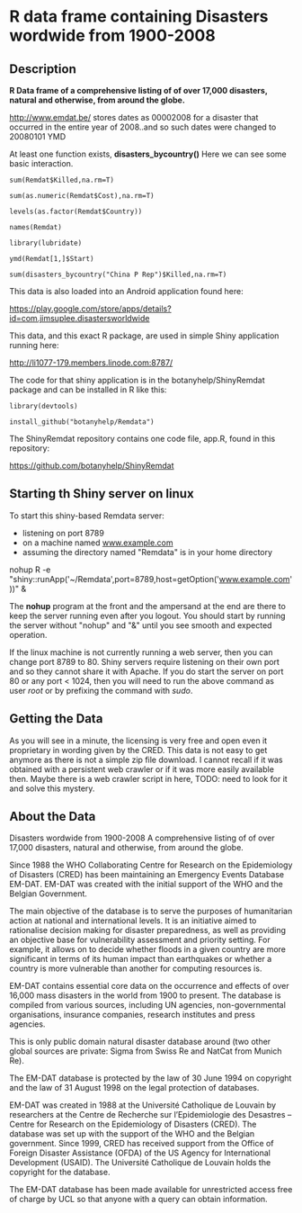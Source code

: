 # R data frame containing Disasters wordwide from 1900-2008 

## Description 

**R Data frame of a comprehensive listing of of over 17,000 disasters, natural and otherwise, from around the globe.**

<http://www.emdat.be/> stores dates as 00002008 for a disaster that occurred in the entire year of 2008..and so such dates were changed to 20080101 YMD

At least one function exists, **disasters_bycountry()**  Here we can see some basic interaction. 

`sum(Remdat$Killed,na.rm=T)`

`sum(as.numeric(Remdat$Cost),na.rm=T)`

`levels(as.factor(Remdat$Country))`

`names(Remdat)`

`library(lubridate)`

`ymd(Remdat[1,]$Start)`

`sum(disasters_bycountry("China P Rep")$Killed,na.rm=T)`

This data is also loaded into an Android application found here:

<https://play.google.com/store/apps/details?id=com.jimsuplee.disastersworldwide>

This data, and this exact R package, are used in simple Shiny application running here:

<http://li1077-179.members.linode.com:8787/>

The code for that shiny application is in the botanyhelp/ShinyRemdat package and can be installed in R like this:

`library(devtools)`

`install_github("botanyhelp/Remdata")`

The ShinyRemdat repository contains one code file, app.R, found in this repository:

<https://github.com/botanyhelp/ShinyRemdat>

## Starting th Shiny server on linux

To start this shiny-based Remdata server: 

* listening on port 8789 
* on a machine named www.example.com
* assuming the directory named "Remdata" is in your home directory

nohup R -e "shiny::runApp('~/Remdata',port=8789,host=getOption('www.example.com'))" &

The **nohup** program at the front and the ampersand at the end are there to keep the server running even after you logout.  You should start by running the server without "nohup" and "&" until you see smooth and expected operation.  

If the linux machine is not currently running a web server, then you can change port 8789 to 80.  Shiny servers require listening on their own port and so they cannot share it with Apache.  If you do start the server on port 80 or any port < 1024, then you will need to run the above command as user *root* or by prefixing the command with *sudo*.

## Getting the Data

As you will see in a minute, the licensing is very free and open even it proprietary in wording given by the CRED.  This data is not easy to get anymore as there is not a simple zip file download.  I cannot recall if it was obtained with a persistent web crawler or if it was more easily available then.  Maybe there is a web crawler script in here, TODO: need to look for it and solve this mystery. 

## About the Data

Disasters wordwide from 1900-2008
A comprehensive listing of of over 17,000 disasters, natural and otherwise, from around the globe.

Since 1988 the WHO Collaborating Centre for Research on the Epidemiology of Disasters (CRED) has been maintaining an Emergency Events Database EM-DAT. EM-DAT was created with the initial support of the WHO and the Belgian Government.

The main objective of the database is to serve the purposes of humanitarian action at national and international levels. It is an initiative aimed to rationalise decision making for disaster preparedness, as well as providing an objective base for vulnerability assessment and priority setting. For example, it allows on to decide whether floods in a given country are more significant in terms of its human impact than earthquakes or whether a country is more vulnerable than another for computing resources is.

EM-DAT contains essential core data on the occurrence and effects of over 16,000 mass disasters in the world from 1900 to present. The database is compiled from various sources, including UN agencies, non-governmental organisations, insurance companies, research institutes and press agencies.

This is only public domain natural disaster database around (two other global sources are private: Sigma from Swiss Re and NatCat from Munich Re).

The EM-DAT database is protected by the law of 30 June 1994 on copyright and the law of 31 August 1998 on the legal protection of databases.

EM-DAT was created in 1988 at the Université Catholique de Louvain by researchers at the Centre de Recherche sur l’Epidemiologie des Desastres – Centre for Research on the Epidemiology of Disasters (CRED). The database was set up with the support of the WHO and the Belgian government. Since 1999, CRED has received support from the Office of Foreign Disaster Assistance (OFDA) of the US Agency for International Development (USAID). The Université Catholique de Louvain holds the copyright for the database.

The EM-DAT database has been made available for unrestricted access free of charge by UCL so that anyone with a query can obtain information.

